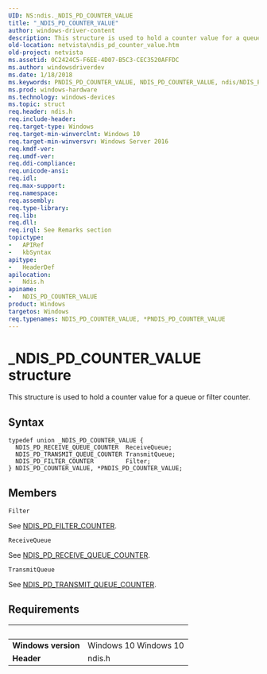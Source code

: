 ```yaml
---
UID: NS:ndis._NDIS_PD_COUNTER_VALUE
title: "_NDIS_PD_COUNTER_VALUE"
author: windows-driver-content
description: This structure is used to hold a counter value for a queue or filter counter.
old-location: netvista\ndis_pd_counter_value.htm
old-project: netvista
ms.assetid: 0C2424C5-F6EE-4D07-B5C3-CEC3520AFFDC
ms.author: windowsdriverdev
ms.date: 1/18/2018
ms.keywords: PNDIS_PD_COUNTER_VALUE, NDIS_PD_COUNTER_VALUE, ndis/NDIS_PD_COUNTER_VALUE, PNDIS_PD_COUNTER_VALUE union pointer [Network Drivers Starting with Windows Vista], _NDIS_PD_COUNTER_VALUE, NDIS_PD_COUNTER_VALUE union [Network Drivers Starting with Windows Vista], ndis/PNDIS_PD_COUNTER_VALUE, netvista.ndis_pd_counter_value, *PNDIS_PD_COUNTER_VALUE
ms.prod: windows-hardware
ms.technology: windows-devices
ms.topic: struct
req.header: ndis.h
req.include-header: 
req.target-type: Windows
req.target-min-winverclnt: Windows 10
req.target-min-winversvr: Windows Server 2016
req.kmdf-ver: 
req.umdf-ver: 
req.ddi-compliance: 
req.unicode-ansi: 
req.idl: 
req.max-support: 
req.namespace: 
req.assembly: 
req.type-library: 
req.lib: 
req.dll: 
req.irql: See Remarks section
topictype:
-	APIRef
-	kbSyntax
apitype:
-	HeaderDef
apilocation:
-	Ndis.h
apiname:
-	NDIS_PD_COUNTER_VALUE
product: Windows
targetos: Windows
req.typenames: NDIS_PD_COUNTER_VALUE, *PNDIS_PD_COUNTER_VALUE
---
```


# _NDIS_PD_COUNTER_VALUE structure
This structure is used to hold a counter value for a queue or filter counter.

## Syntax
````
typedef union _NDIS_PD_COUNTER_VALUE {
  NDIS_PD_RECEIVE_QUEUE_COUNTER  ReceiveQueue;
  NDIS_PD_TRANSMIT_QUEUE_COUNTER TransmitQueue;
  NDIS_PD_FILTER_COUNTER         Filter;
} NDIS_PD_COUNTER_VALUE, *PNDIS_PD_COUNTER_VALUE;
````

## Members


`Filter`

See <a href="..\ndis\ns-ndis-_ndis_pd_filter_counter.md">NDIS_PD_FILTER_COUNTER</a>.

`ReceiveQueue`

See <a href="..\ndis\ns-ndis-_ndis_pd_receive_queue_counter.md">NDIS_PD_RECEIVE_QUEUE_COUNTER</a>.

`TransmitQueue`

See <a href="..\ndis\ns-ndis-_ndis_pd_transmit_queue_counter.md">NDIS_PD_TRANSMIT_QUEUE_COUNTER</a>.


## Requirements
| &nbsp; | &nbsp; |
| ---- |:---- |
| **Windows version** | Windows 10 Windows 10 |
| **Header** | ndis.h |